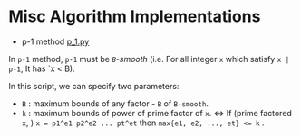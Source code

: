 Misc Algorithm Implementations
=====================

* p-1 method [p_1.py](p_1.py)

In `p-1` method, `p-1` must be *`B`-smooth* (i.e. For all integer `x` which satisfy `x | p-1`, It has `x < B).

In this script, we can specify two parameters:

* `B` : maximum bounds of any factor - `B` of `B-smooth`.
* `k` : maximum bounds of power of prime factor of `x`.
<=> If (prime factored `x`, ) `x = p1^e1 p2^e2 ... pt^et` then `max{e1, e2, ..., et} <= k` .
